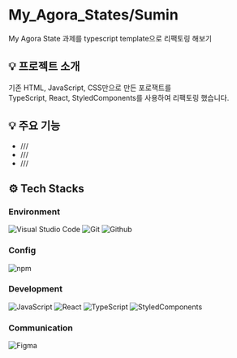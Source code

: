 # My_Agora_States/Sumin
My Agora State 과제를 typescript template으로 리팩토링 해보기

## 💡 프로젝트 소개
기존 HTML, JavaScript, CSS만으로 만든 포로잭트를 <br>
TypeScript, React, StyledComponents를 사용하여 리팩토링 했습니다.
<br>

## 💡 주요 기능
- ///
- ///
- ///

## ⚙️ Tech Stacks

### Environment
![Visual Studio Code](https://img.shields.io/badge/Visual%20Studio%20Code-007ACC?style=for-the-badge&logo=Visual%20Studio%20Code&logoColor=white)
![Git](https://img.shields.io/badge/Git-F05032?style=for-the-badge&logo=Git&logoColor=white)
![Github](https://img.shields.io/badge/GitHub-181717?style=for-the-badge&logo=GitHub&logoColor=white)             

### Config
![npm](https://img.shields.io/badge/npm-CB3837?style=for-the-badge&logo=npm&logoColor=white)        

### Development
![JavaScript](https://img.shields.io/badge/JavaScript-F7DF1E?style=for-the-badge&logo=Javascript&logoColor=black)
![React](https://img.shields.io/badge/React-20232A?style=for-the-badge&logo=react&logoColor=61DAFB)
![TypeScript](https://img.shields.io/badge/TypeScript-3178C6?style=for-the-badge&logo=typescript&logoColor=white)
![StyledComponents](https://img.shields.io/badge/styledcomponents-DB7093?style=for-the-badge&logo=styledcomponents&logoColor=white)


### Communication
![Figma](https://img.shields.io/badge/figma-F24E1E?style=for-the-badge&logo=figma&logoColor=white)


